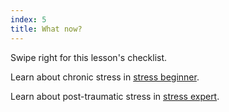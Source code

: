 ```yaml
---
index: 5
title: What now?
---
```

Swipe right for this lesson's checklist.

Learn about chronic stress in [stress beginner](umbrella://lesson/stress/0).

Learn about post-traumatic stress in [stress expert](umbrella://lesson/stress/2).